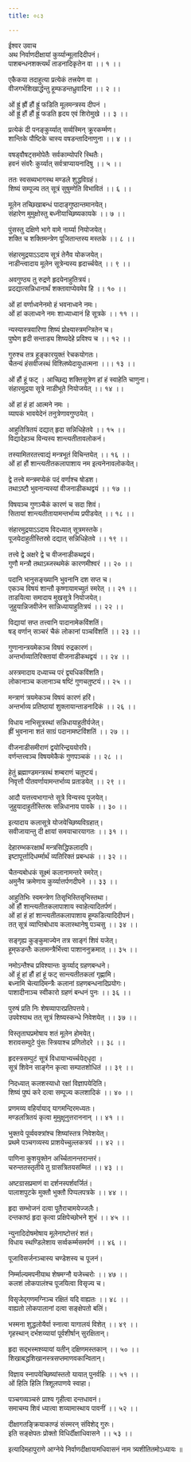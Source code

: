 ```yaml
---
title: ०८३

---
```

ईश्वर उवाच  
अथ निर्वाणदीक्षायां कुर्य्यान्मूलादिदीपनं।  
पाशबन्धनशक्त्यर्थं ताडनादिकृतेन वा ।। १ ।।  
  
एकैकया तदाहुत्या प्रत्येकं तत्त्रयेण वा ।  
वीजगर्भशिखार्द्धन्तु हूम्फडन्तध्रुवादिना ।। २ ।।  
  
ओं ह्रूं ह्रौं हौं ह्रूं फडिति मूलमन्त्रस्य दीपनं ।  
ओं ह्रूं हौं हौं ह्रूं फडति हृदय एवं शिरोमुखे ।। ३ ।।  
  
प्रत्येकं दी पनङ्कुर्य्यात् सर्व्वस्मिन् क्रूरकर्म्मण।  
शान्तिके पौष्टिके चास्य वषडन्तादिनाणुना ।। ४ ।।  
  
वषड्वौषट्समोपेतैः सर्वकाम्योपरि स्थितैः।  
हवनं संवरैः कुर्य्यात् सर्वत्राप्यायनादिषु ।। ५ ।।  
  
ततः स्वसब्यभागस्थ मण्डले शुद्धविग्रहं।  
शिष्यं सम्पूज्य तत् सूत्रं सुषुम्णेति विभावितं ।। ६ ।।  
  
मूलेन तच्छिखाबन्धं पादाङ्गुष्ठान्तमानयेत्।  
संहारेण मुमुक्षोस्तु बध्नीयाच्छिष्यकायके ।। ७ ।।  
  
पुंसस्तु दक्षिणे भागे वामे नार्य्या नियोजयेत्।  
शक्ति च शक्तिमन्त्रेण पूजितान्तस्य मस्तके ।। ८ ।।  
  
संहारमुद्रयाऽऽदाय सूत्रं तेनैव योकजयेत्।  
नाडीन्त्वादाय मूलेन सूत्रेन्यस्य हृदार्च्चयेत् ।। ९ ।।  
  
अवगुण्ठ्य तु रुद्रणे हृदयेनाहुतित्रयं।  
प्रदद्यात्सन्निधानार्थं शक्तावाप्येवमेव हि ।। १० ।।  
  
ओं हां वर्णाध्वनेनमो हं भवनाध्वने नमः।  
ओं हां कलाध्वने नमः शाध्याध्वानं हि सूत्रके ।। ११ ।।  
  
न्यस्यास्त्रवारिणा शिष्यं प्रोक्ष्यास्त्रमन्त्रितेन च।  
पुष्पेण हृदी सन्ताड्य शिष्यदेहे प्रविश्य च ।। १२ ।।  
  
गुरुश्च तत्र हूङ्कारयुक्तं रेचकयोगतः।  
चैतन्यं हंसवीजस्थं विश्लिष्येदायुधात्मना ।।। १३ ।।  
  
ओं हौं हूं फट् । आच्छिद्य शक्तिसूत्रेण हां हं स्वाहेति चाणुना।  
संहारमुद्रया सूत्रे नाडीभूते नियोजयेत् ।। १४ ।।  
  
ओं हां हं हां आत्मने नमः ।  
व्यापकं भावयेदेनं तनुत्रेणावगुण्ठयेत् ।  
  
आहुतित्रितयं दद्यात् हृदा सन्निधिहेतवे ।। १५ ।।  
विद्यादेहञ्च विन्यस्य शान्त्यतीतावलोकनं।  
  
तस्यामितरतत्त्वाद्यं मन्त्रभूतं विचिन्तयेत् ।। १६ ।।  
ओं हां हौं शान्त्यतीतकलापाशाय नम इत्यनेनावलोकयेत्।  
  
द्वे तत्त्वे मन्त्रमप्येकं पदं वर्णाश्च षोडश।  
तथाऽष्टौ भुवनान्यस्यां वीजनाडीकथद्वयं ।। १७ ।।  
  
विषयञ्च गुणञ्चैकं कारणं च सदा शिवं।  
सितायां शान्त्यतीतायामन्तर्भाव्य प्रपीडयेत् ।। १८ ।।  
  
संहारमुद्रयाऽऽदाय विदध्यात् सूत्रमस्तके।  
पूजयेदाहुतीस्तिस्रो दद्यात् सन्निधिहेतवे ।। १९ ।।  
  
तत्त्वे द्वे अक्षरे द्वे च वीजनाडीकथद्वयं।  
गुणौ मन्त्रौ तथाऽब्जस्थमेकं कारणमीश्वरं ।। २० ।।  
  
पदानि भानुसङ्ख्यानि भुवनानि दश सप्त च।  
एकञ्च विषयं शान्तौ कृष्णायामच्युतं स्मरेत् ।। २१ ।।  
ताडयित्वा समादाय मुखसूत्रे नियोजयेत्।  
जुहुयान्निजवीजेन सान्निध्यायाहुतित्रयं ।। २२ ।।  
  
विद्यायां सप्त तत्त्वानि पादानामेकविंशतिं।  
षड् वर्णान् सञ्चरं चैकं लोकानां पञ्चविंशतिं ।। २३ ।।  
  
गुणानान्त्रयमेकञ्च विषयं रुद्रकारणं।  
अन्तर्भाव्यातिरिक्तायां वीजनाडीकथद्वयं ।। २४ ।।  
  
अस्त्रमादाय दध्याच्च परं द्व्यधिकविंशति।  
लोकानाञ्च कलानाञ्च षष्टिं गुणचतुष्टयं।। २५ ।।  
  
मन्त्राणं त्रयमेकञ्च विषयं कारणं हरिं।  
अन्तर्भाव्य प्रतिष्ठायां शुक्लायान्ताडनादिकं ।। २६ ।।  
  
विधाय नाभिसूत्रस्थां सन्निधायाहुतीर्यजेत्।  
ह्रीं भुवनाना शतं साग्रं पदानामष्टविंशतिं ।। २७ ।।  
  
वीजनाडीसमीराणं द्वयोरिन्द्रययोरपि।  
वर्णन्तत्त्वञ्च विषयमेकैकं गुणपञ्चकं ।। २८ ।।  
  
हेतुं ब्रह्माण्डमन्त्रस्थं शम्बराणं चतुष्टयं।  
निवृत्तौ पीतवर्णायामन्तर्भाव्य प्रताडयेत् ।। २९ ।।  
  
आदौ यत्तत्त्वभागान्ते सूत्रे विन्यस्य पूजयेत्।  
जुहुयादाहुतीस्तिस्रः सन्निधानाय पावके ।। ३० ।।  
  
इत्यादाय कलासूत्रे योजयेच्छिष्यविग्रहात्।  
सवीजायान्तु दी क्षायां समयाचारयागतः ।। ३१ ।।  
  
देहारम्भकरक्षार्थं मन्त्रसिद्धिफलादपि।  
इष्टापूर्त्तादिधर्म्मार्थं व्यतिरिक्तं प्रबन्धकं ।। ३२ ।।  
  
चैतन्यबोधकं सूक्ष्मं कलानामन्तरे स्मरेत्।  
अमुनैव क्रमेणाय कुर्य्यात्तर्पणदीपने ।। ३३ ।।  
  
आहुतिभिः स्वमन्त्रेण तिसृभिस्तिसृभिस्तथा।  
ओं हौं शान्त्यतीतकलापाशाय स्वाहेत्यादितर्पणं।  
ओं हां हं हां शान्त्यतीतकलापाशाय हूम्फडित्यादिदीपनं।  
तत् सूत्रं व्याप्तिबोधाय कलास्थानेषु पञ्चसु ।। ३४ ।।  
  
सङ्‌गृह्य कुङ्कुमाज्येन तत्र साङ्गं शिवं यजेत्।  
हूम्‌फडन्तैः कलामन्त्रैर्भित्त्वा पाशाननुक्रमात् ।। ३५ ।।  
  
नमोऽन्तैश्च प्रविश्यान्तः कुर्य्याद् ग्रहणबन्धने।  
ओं हूं हां हौं हां हूं फट् सान्त्यतीतकलां गृह्णामि।  
बध्नामि चेत्यादिमन्त्रैः कलानां ग्रहणबन्धनादिप्रयोगः।  
पाशादीनाञ्च स्वीकारो ग्रहणं बन्धनं पुनः ।। ३६ ।।  
  
पुरुषं प्रति निः शेषव्यापारप्रतिपत्तये।  
उपवेश्याथ तत् सूत्रं शिष्यस्कन्धे निवेशयेत् ।। ३७ ।।  
  
विस्तृताघप्रमोषाय शतं मूलेन होमयेत्।  
शरावसम्पुटे पुंसः स्त्रियाश्च प्रणितोदरे ।। ३८ ।।  
  
हृदस्त्रसम्पुटं सूत्रं विधायाभ्यर्च्चयेद्‌धृदा ।  
सूत्रं शिवेन साङ्गेन कृत्वा सम्पातशोधितं ।। ३९ ।।  
  
निदध्यात् कलशस्याधो रक्षां विज्ञापयेदिति।  
शिष्यं पुष्पं करे दत्वा सम्पूज्य कलशादिकं ।। ४० ।।  
  
प्रणमय्य वहिर्यायाद् यागमन्दिरमध्यतः।  
मण्डलत्रितयं कृत्वा मुमुक्षूनुत्तराननान् ।। ४१ ।।  
  
भुक्तये पूर्व्ववक्त्रांश्च शिष्यांस्तत्र निवेशयेत्।  
प्रथमे पञ्चगव्यस्य प्राशयेच्चुल्लकत्रयं ।। ४२ ।।  
  
पाणिना कुशयुक्तेन अर्च्चितानन्तरान्तरं।  
चरुन्ततस्तृतीये तु ग्रासत्रितयसम्मितं ।। ४३ ।।  
  
अष्टग्रासप्रमाणं वा दर्शनस्पर्शवर्जितं।  
पालाशपुटके मुक्तौ भुक्तौ पिप्पलपत्रके ।। ४४ ।।  
  
हृदा सम्भोजनं दत्वा पूतैराचामयेज्जलैः।  
दन्तकाष्ठं हृदा कृत्वा प्रक्षिपेच्छोभने शुभं ।। ४५ ।।  
  
न्युनादिदोषमोषाय मूलेनाष्टोत्तरं शतं।  
विधाय स्थण्डिलेशाय सर्व्वकर्म्मसमर्पणं ।। ४६ ।।  
  
पूजाविसर्जनञ्चास्य चण्डेशस्य च पूजनं।  
  
निर्म्माल्यमपनीयाथ शेषमग्नौ यजेच्चरोः ।। ४७ ।।  
कलशं लोकपालंश्च पूजयित्वा विसृज्य च।  
  
विसृजेद्‌गणमग्निञ्च रक्षितं यदि वाह्यतः ।। ४८ ।।  
वाह्यतो लोकपालानां दत्वा सङ्क्षेपतो बलिं।  
  
भस्मना शुद्धलोयैर्वा स्नात्वा यागालयं विशेत् ।। ४९ ।।  
गृहस्थान् दर्भशय्यायां पूर्वशीर्षान् सुरक्षितान्।  
  
हृदा सद्भस्मश्य्यायां यतीन् दक्षिणमस्तकान् ।। ५० ।।  
शिखाबद्धशिखानस्त्रसप्तमाणवकान्वितान्।  
  
विज्ञाय स्नापयेच्छिष्यांस्ततो यायात् पुनर्वहिः ।। ५१ ।।  
ओं हिलि हिलि त्रिशूलपाणये स्वाहा।  
  
पञ्चगव्यञ्चरुं प्राश्य गृहीत्वा दन्तधावनं।  
समाचम्य शिवं ध्यात्वा शय्यामास्थाय पावनीं ।। ५२ ।।  
  
दीक्षागतङ्क्रियाकाण्डं संस्मरन् संविशेद् गुरुः।  
इति सङ्क्षेपतः प्रोक्तो विधिर्दीक्षाधिवासने ।। ५३ ।।  
  
इत्यादिमहापुराणे आग्नेये निर्वाणदीक्षायामधिवासनं नाम त्र्यशीतितमोऽध्यायः ॥